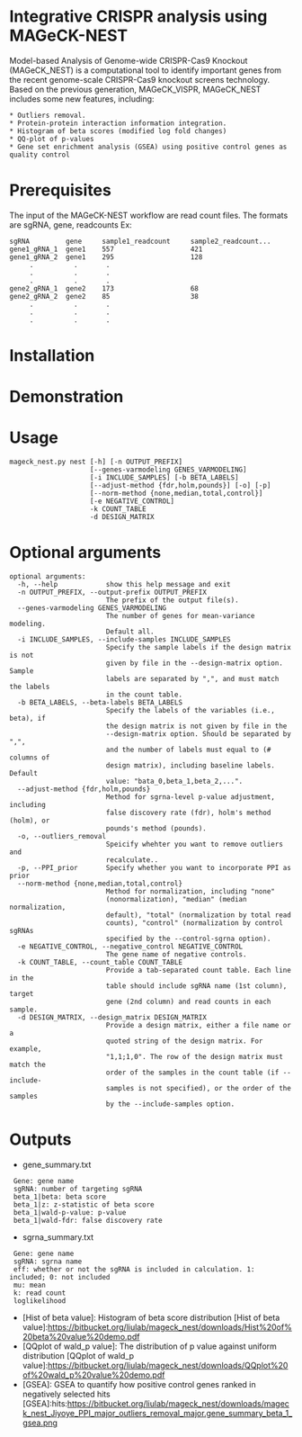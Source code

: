 Integrative CRISPR analysis using MAGeCK-NEST
====================================================================================
Model-based Analysis of Genome-wide CRISPR-Cas9 Knockout (MAGeCK_NEST) is a computational tool to identify important genes from the recent genome-scale CRISPR-Cas9 knockout screens technology. Based on the previous generation, MAGeCK_VISPR, MAGeCK_NEST includes some new features, including:
```
* Outliers removal.
* Protein-protein interaction information integration.
* Histogram of beta scores (modified log fold changes)
* QQ-plot of p-values
* Gene set enrichment analysis (GSEA) using positive control genes as quality control
```

# Prerequisites #
The input of the MAGeCK-NEST workflow are read count files. The formats are sgRNA, gene, readcounts
Ex: 
```
sgRNA         gene     sample1_readcount     sample2_readcount...
gene1_gRNA_1  gene1    557                   421
gene1_gRNA_2  gene1    295                   128
     .          .       .
     .          .       .
     .          .       .
gene2_gRNA_1  gene2    173                   68
gene2_gRNA_2  gene2    85                    38
     .          .       .
     .          .       .
     .          .       .
```
# Installation #
 
# Demonstration #

# Usage #

```
mageck_nest.py nest [-h] [-n OUTPUT_PREFIX]  
                    [--genes-varmodeling GENES_VARMODELING]
                    [-i INCLUDE_SAMPLES] [-b BETA_LABELS]
                    [--adjust-method {fdr,holm,pounds}] [-o] [-p]
                    [--norm-method {none,median,total,control}]
                    [-e NEGATIVE_CONTROL] 
                    -k COUNT_TABLE 
                    -d DESIGN_MATRIX
```

# Optional arguments #
```
optional arguments:
  -h, --help            show this help message and exit
  -n OUTPUT_PREFIX, --output-prefix OUTPUT_PREFIX
                        The prefix of the output file(s).
  --genes-varmodeling GENES_VARMODELING
                        The number of genes for mean-variance modeling.
                        Default all.
  -i INCLUDE_SAMPLES, --include-samples INCLUDE_SAMPLES
                        Specify the sample labels if the design matrix is not
                        given by file in the --design-matrix option. Sample
                        labels are separated by ",", and must match the labels
                        in the count table.
  -b BETA_LABELS, --beta-labels BETA_LABELS
                        Specify the labels of the variables (i.e., beta), if
                        the design matrix is not given by file in the
                        --design-matrix option. Should be separated by ",",
                        and the number of labels must equal to (# columns of
                        design matrix), including baseline labels. Default
                        value: "bata_0,beta_1,beta_2,...".
  --adjust-method {fdr,holm,pounds}
                        Method for sgrna-level p-value adjustment, including
                        false discovery rate (fdr), holm's method (holm), or
                        pounds's method (pounds).
  -o, --outliers_removal
                        Speicify whehter you want to remove outliers and
                        recalculate..
  -p, --PPI_prior       Specify whether you want to incorporate PPI as prior
  --norm-method {none,median,total,control}
                        Method for normalization, including "none"
                        (nonormalization), "median" (median normalization,
                        default), "total" (normalization by total read
                        counts), "control" (normalization by control sgRNAs
                        specified by the --control-sgrna option).
  -e NEGATIVE_CONTROL, --negative_control NEGATIVE_CONTROL
                        The gene name of negative controls.
  -k COUNT_TABLE, --count_table COUNT_TABLE
                        Provide a tab-separated count table. Each line in the
                        table should include sgRNA name (1st column), target
                        gene (2nd column) and read counts in each sample.
  -d DESIGN_MATRIX, --design_matrix DESIGN_MATRIX
                        Provide a design matrix, either a file name or a
                        quoted string of the design matrix. For example,
                        "1,1;1,0". The row of the design matrix must match the
                        order of the samples in the count table (if --include-
                        samples is not specified), or the order of the samples
                        by the --include-samples option.
```
# Outputs #
* gene_summary.txt
```
 Gene: gene name
 sgRNA: number of targeting sgRNA 
 beta_1|beta: beta score 
 beta_1|z: z-statistic of beta score
 beta_1|wald-p-value: p-value
 beta_1|wald-fdr: false discovery rate
```
* sgrna_summary.txt
```
 Gene: gene name	
 sgRNA: sgrna name	
 eff: whether or not the sgRNA is included in calculation. 1: included; 0: not included	
 mu: mean	
 k: read count  
 loglikelihood  
```
* [Hist of beta value]: Histogram of beta score distribution
[Hist of beta value]:https://bitbucket.org/liulab/mageck_nest/downloads/Hist%20of%20beta%20value%20demo.pdf
* [QQplot of wald_p value]: The distribution of p value against uniform distribution
[QQplot of wald_p value]:https://bitbucket.org/liulab/mageck_nest/downloads/QQplot%20of%20wald_p%20value%20demo.pdf
* [GSEA]: GSEA to quantify how positive control genes ranked in negatively selected hits
[GSEA]:hits:https://bitbucket.org/liulab/mageck_nest/downloads/mageck_nest_Jiyoye_PPI_major_outliers_removal_major.gene_summary_beta_1_gsea.png